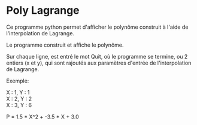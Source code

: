 # Poly Lagrange

Ce programme python permet d'afficher le polynôme construit à l'aide de l'interpolation de Lagrange.  

Le programme construit et affiche le polynôme.  

Sur chaque ligne, est entré le mot Quit, où le programme se termine, ou 2 entiers (x et y), qui sont rajoutés aux paramètres d'entrée de l'interpolation de Lagrange.

Exemple:

X : 1, Y : 1  
X : 2, Y : 2  
X : 3, Y : 6  

P = 1.5 * X^2 + -3.5 * X + 3.0